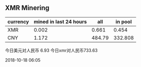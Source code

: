 ## XMR Minering

|currency|mined in last 24 hours|all|in pool|
|---|---|---|---|
|XMR|0.002|0.661|0.454|
|CNY|1.172|484.79|332.808|

今日美元对人民币 6.93	今日xmr对人民币733.63


2018-10-18 06:05